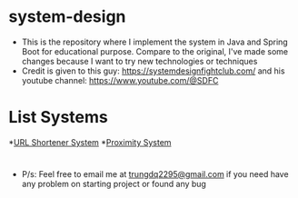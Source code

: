 # system-design
* This is the repository where I implement the system in Java and Spring Boot for educational purpose. Compare to the original, I've made some changes because I want to try new technologies or techniques
* Credit is given to this guy: https://systemdesignfightclub.com/ and his youtube channel: https://www.youtube.com/@SDFC

# List Systems
*[URL Shortener System](https://github.com/trungdq2295/system-design/tree/main/url-shortener-system)
*[Proximity System](https://github.com/trungdq2295/system-design/tree/main/proximity-system)

  
#
* P/s: Feel free to email me at trungdq2295@gmail.com if you need have any problem on starting project or found any bug
